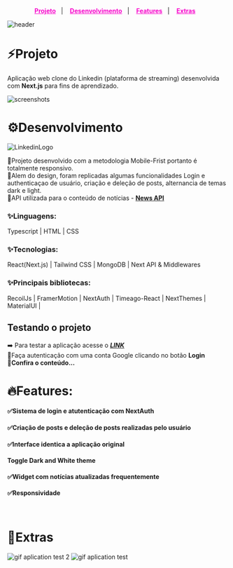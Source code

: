 <p align="center">
  <a style="color:#F806CC;font-weight:bold" href="#Projeto">Projeto</a>&nbsp;&nbsp;&nbsp;|&nbsp;&nbsp;&nbsp;
  <a style="color:#F806CC;font-weight:bold" href="#Desenvolvimento">Desenvolvimento</a>&nbsp;&nbsp;&nbsp;|&nbsp;&nbsp;&nbsp;
  <a style="color:#F806CC;font-weight:bold" href="#Features">Features</a>&nbsp;&nbsp;&nbsp;|&nbsp;&nbsp;&nbsp;
  <a style="color:#F806CC;font-weight:bold"
  href="#Extras">Extras</a>&nbsp;&nbsp;&nbsp;
</p>

<img alt="header" title="header" src="./github/linkedinclonegif.png"></img>

# <a id="Projeto"></a> ⚡**Projeto**

Aplicação web clone do Linkedin (plataforma de streaming) desenvolvida com **Next.js** para fins de aprendizado.

<img alt="screenshots" title="screenshots" src="./github/thumbnail.png">
<br>

# <a id="Desenvolvimento"></a> ⚙️**Desenvolvimento**

<div aling="right" min-width="400px" max-width="400px" width="400px">
<img alt="LinkedinLogo" title="LinkedinLogo" src="./github/good-smile.gif"></div>
</div>

<p style="text-align: left;" aling="left">
🔸Projeto desenvolvido com a metodologia Mobile-Frist portanto é totalmente responsivo.</br>
🔸Alem do design, foram replicadas algumas funcionalidades Login e authenticaçao de usuário, criação e deleção de posts, alternancia de
temas dark e light.</br>
🔸API utilizada para o conteúdo de notícias - <a href="https://newsapi.org/"><b>News API</b></a></p>

### **✨Linguagens**:

Typescript | HTML | CSS

### **✨Tecnologias**:

React(Next.js) | Tailwind CSS | MongoDB | Next API & Middlewares

### **✨Principais bibliotecas**:

RecoilJs | FramerMotion | NextAuth | Timeago-React | NextThemes | MaterialUI |

## **Testando o projeto**

➡️ Para testar a aplicação acesse o <a href="https://netflix-clone-study.vercel.app/login">**_LINK_**</a> </br>
🔺Faça autenticação com uma conta Google clicando no botão **Login**</br>
🔺**Confira o conteúdo...**
<br>

# <a id="Features"></a>**🔥Features**:

#### **✅Sistema de login e atutenticação com NextAuth**

#### **✅Criação de posts e deleção de posts realizadas pelo usuário**

#### **✅Interface identica a aplicação original**

#### **Toggle Dark and White theme**

#### **✅Widget com notícias atualizadas frequentemente**

#### **✅Responsividade**

<br>

# <a id="Extras"></a>**🎁Extras**

<img alt="gif aplication test 2" title="gif" src="./github/test1.gif">
<img alt="gif aplication test" title="gif" src="./github/test2.gif">
